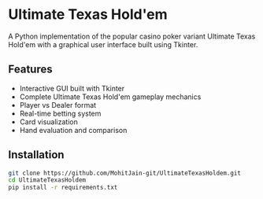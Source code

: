 # Ultimate Texas Hold'em

A Python implementation of the popular casino poker variant Ultimate Texas Hold'em with a graphical user interface built using Tkinter.

## Features

- Interactive GUI built with Tkinter
- Complete Ultimate Texas Hold'em gameplay mechanics
- Player vs Dealer format
- Real-time betting system
- Card visualization
- Hand evaluation and comparison

## Installation

```bash
git clone https://github.com/MohitJain-git/UltimateTexasHoldem.git
cd UltimateTexasHoldem
pip install -r requirements.txt